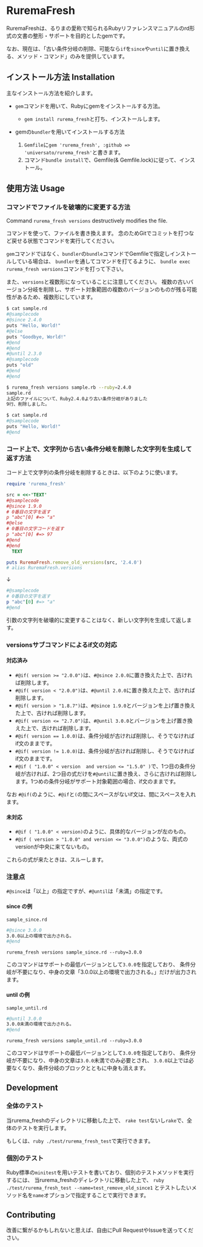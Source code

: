 # RuremaFresh

RuremaFreshは、るりまの愛称で知られるRubyリファレンスマニュアルのrd形式の文書の整形・サポートを目的としたgemです。

なお、現在は、「古い条件分岐の削除、可能なら`if`を`since`や`until`に置き換える、メソッド・コマンド」のみを提供しています。

## インストール方法 Installation 

主なインストール方法を紹介します。

- `gem`コマンドを用いて、Rubyにgemをインストールする方法。
  - `gem install rurema_fresh`と打ち、インストールします。

- gemの`bundler`を用いてインストールする方法
  1. `Gemfile`に`gem 'rurema_fresh', :github => 'universato/rurema_fresh'`と書きます。
  2. コマンド`bundle install`で、Gemfile(& Gemfile.lock)に従って、インストール。

## 使用方法 Usage

### コマンドでファイルを破壊的に変更する方法

Command `rurema_fresh versions` destructively modifies the file.

コマンドを使って、ファイルを書き換えます。
念のためGitでコミットを打つなど戻せる状態でコマンドを実行してください。

`gem`コマンドではなく、`bundler`の`bundle`コマンドでGemfileで指定しインストールしている場合は、
`bundler`を通してコマンドを打てるように、
`bundle exec rurema_fresh versions`コマンドを打って下さい。

また、`versions`と複数形になっていることに注意してください。
複数の古いバージョン分岐を削除し、サポート対象範囲の複数のバージョンのものが残る可能性があるため、複数形にしています。

```sh
$ cat sample.rd
#@samplecode
#@since 2.4.0
puts "Hello, World!"
#@else
puts "Goodbye, World!"
#@end
#@end
#@until 2.3.0
#@samplecode
puts "old"
#@end
#@end

$ rurema_fresh versions sample.rb --ruby=2.4.0
sample.rd
上記のファイルについて、Ruby2.4.0より古い条件分岐がありました
9行、削除しました。

$ cat sample.rd
#@samplecode
puts "Hello, World!"
#@end
```

### コード上で、文字列から古い条件分岐を削除した文字列を生成して返す方法

コード上で文字列の条件分岐を削除するときは、以下のように使います。
```ruby
require 'rurema_fresh'

src = <<-'TEXT'
#@samplecode
#@since 1.9.0
# 0番目の文字を返す
p "abc"[0] #=> "a"
#@else
# 0番目の文字コードを返す
p "abc"[0] #=> 97
#@end
#@end
  TEXT

puts RuremaFresh.remove_old_versions(src, '2.4.0')
# alias RuremaFresh.versions
```
↓
```rb
#@samplecode
# 0番目の文字を返す
p "abc"[0] #=> "a"
#@end
```
引数の文字列を破壊的に変更することはなく、新しい文字列を生成して返します。

### versionsサブコマンドによるif文の対応

#### 対応済み
- `#@if( version >= "2.0.0")`は、`#@since 2.0.0`に置き換えた上で、古ければ削除します。
- `#@if( version < "2.0.0")`は、`#@until 2.0.0`に置き換えた上で、古ければ削除します。
- `#@if( version > "1.8.7")`は、`#@since 1.9.0`とバージョンを上げ置き換えた上で、古ければ削除します。
- `#@if( version <= "2.7.0")`は、`#@until 3.0.0`とバージョンを上げ置き換えた上で、古ければ削除します。
- `#@if( version == 1.0.0)`は、条件分岐が古ければ削除し、そうでなければif文のままです。
- `#@if( version != 1.0.0)`は、条件分岐が古ければ削除し、そうでなければif文のままです。
- `#@if ( "1.0.0" < version  and version <= "1.5.0" )`で、1つ目の条件分岐が古ければ、2つ目の式だけを`#@until`に置き換え、さらに古ければ削除します。1つめの条件分岐がサポート対象範囲の場合、if文のままです。

なお `#@if(`のように、`#@if`と`(`の間にスペースがないif文は、間にスペースを入れます。

#### 未対応

- `#@if ( "1.0.0" < version)`のように、具体的なバージョンが左のもの。
- `#@if ( version > "1.0.0" and version <= "3.0.0")`のような、両式のversionが中央に来てないもの。

これらの式が来たときは、スルーします。

### 注意点

`#@since`は「以上」の指定ですが、`#@until`は「未満」の指定です。

#### since の例

`sample_since.rd`
```sh
#@since 3.0.0
3.0.0以上の環境で出力される。
#@end
```

`rurema_fresh versions sample_since.rd --ruby=3.0.0`

このコマンドはサポートの最低バージョンとして`3.0.0`を指定しており、
条件分岐が不要になり、中身の文章「3.0.0以上の環境で出力される。」だけが出力されます。

#### until の例

`sample_until.rd`
```sh
#@until 3.0.0
3.0.0未満の環境で出力される。
#@end
```

`rurema_fresh versions sample_until.rd --ruby=3.0.0`

このコマンドはサポートの最低バージョンとして`3.0.0`を指定しており、
条件分岐が不要になり、中身の文章は`3.0.0`未満でのみ必要とされ、
`3.0.0`以上では必要なくなり、条件分岐のブロックとともに中身も消えます。

## Development

<!-- After checking out the repo, run `bin/setup` to install dependencies. Then, run `rake test` to run the tests. You can also run `bin/console` for an interactive prompt that will allow you to experiment.

To install this gem onto your local machine, run `bundle exec rake install`. To release a new version, update the version number in `version.rb`, and then run `bundle exec rake release`, which will create a git tag for the version, push git commits and the created tag, and push the `.gem` file to [rubygems.org](https://rubygems.org). -->

### 全体のテスト

当rurema_freshのディレクトリに移動した上で、
`rake test`ないし`rake`で、全体のテストを実行します。

もしくは、`ruby ./test/rurema_fresh_test`で実行できます。

### 個別のテスト

Ruby標準の`minitest`を用いテストを書いており、個別のテストメソッドを実行するには、
当rurema_freshのディレクトリに移動した上で、
`ruby ./test/rurema_fresh_test --name=test_remove_old_since1`
とテストしたいメソッド名を`name`オプションで指定することで実行できます。


## Contributing

改善に繋がるかもしれないと思えば、自由にPull RequestやIssueを送ってください。
